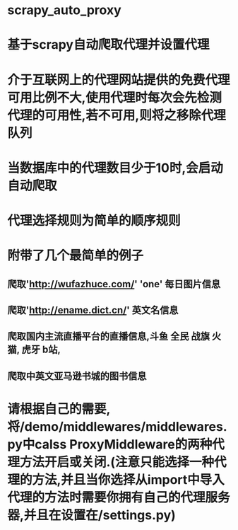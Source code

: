 # scrapy_auto_proxy

# 基于scrapy自动爬取代理并设置代理

# 介于互联网上的代理网站提供的免费代理可用比例不大,使用代理时每次会先检测代理的可用性,若不可用,则将之移除代理队列

# 当数据库中的代理数目少于10时,会启动自动爬取

# 代理选择规则为简单的顺序规则

# 附带了几个最简单的例子
## 爬取'http://wufazhuce.com/' 'one' 每日图片信息
## 爬取'http://ename.dict.cn/' 英文名信息
## 爬取国内主流直播平台的直播信息,斗鱼 全民 战旗 火猫, 虎牙 b站,
## 爬取中英文亚马逊书城的图书信息

# 请根据自己的需要,将/demo/middlewares/middlewares.py中calss ProxyMiddleware的两种代理方法开启或关闭.(注意只能选择一种代理的方法,并且当你选择从import中导入代理的方法时需要你拥有自己的代理服务器,并且在设置在/settings.py)
